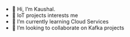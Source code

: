 - 👋 Hi, I’m Kaushal.
- 👀 IoT projects interests me
- 🌱 I’m currently learning Cloud Services
- 💞️ I’m looking to collaborate on Kafka projects


<!---
kaushal1214/kaushal1214 is a ✨ special ✨ repository because its `README.md` (this file) appears on your GitHub profile.
You can click the Preview link to take a look at your changes.
--->
